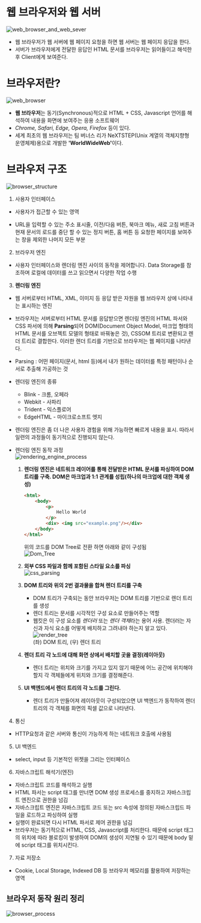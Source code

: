 # 웹 브라우저와 웹 서버

![web_browser_and_web_sever](https://media.vlpt.us/images/devegg/post/3e59600f-47be-4385-b6f7-23089a690ba6/image.png)  
* 웹 브라우저가 웹 서버에 웹 페이지 요청을 하면 웹 서버는 웹 페이지 응답을 한다.
* 서버가 브라우저에게 전달한 응답인 HTML 문서를 브라우저는 읽어들이고 해석한 후 Client에게 보여준다.

# 브라우저란?

![web_browser](https://i.pcmag.com/imagery/roundups/03gXNuxiiy22Rd9583sPojG-1.fit_lim.size_850x490.v1614012534.jpg)    
* **웹 브라우저**는 동기(Synchronous)적으로 HTML + CSS, Javascript 언어를 해석하여 내용을 화면에 보여주는 응용 소프트웨어  
* <i>Chrome, Safari, Edge, Opera, Firefox</i> 등이 있다.  
* 세계 최초의 웹 브라우저는 팀 버너스 리가 NeXTSTEP(Unix 계열의 객체지향형 운영체제)용으로 개발한 <strong>'WorldWideWeb'</strong>이다.  

# 브라우저 구조

![browser_structure](https://img1.daumcdn.net/thumb/R1280x0/?scode=mtistory2&fname=https%3A%2F%2Fblog.kakaocdn.net%2Fdn%2FRYadO%2Fbtrb82lgpwU%2F9nSSKSKfgpnwI2KKkxf4w1%2Fimg.png)    

1. 사용자 인터페이스
* 사용자가 접근할 수 있는 영역

* URL을 입력할 수 있는 주소 표시줄, 이전/다음 버튼, 북마크 메뉴, 새로 고침 버튼과 현재 문서의 로드를 중단 할 수 있는 정지 버튼, 홈 버튼 등 요청한 페이지를 보여주는 창을 제외한 나머지 모든 부분
  
2. 브라우저 엔진
* 사용자 인터페이스와 렌더링 엔진 사이의 동작을 제어합니다. Data Storage를 참조하며 로컬에 데이터를 쓰고 읽으면서 다양한 작업 수행  
  
3. **렌더링 엔진**

* 웹 서버로부터 HTML, XML, 이미지 등 응답 받은 자원을 웹 브라우저 상에 나타내는 표시하는 엔진  

* 브라우저는 서버로부터 HTML 문서를 응답받으면 렌더링 엔진의 HTML 파서와 CSS 파서에 의해 **Parsing**되어 DOM(Document Object Model, 마크업 형태의 HTML 문서를 오브젝트 모델의 형태로 바꿔놓은 것), CSSOM 트리로 변환되고 렌더 트리로 결합한다. 이러한 렌더 트리를 기반으로 브라우저는 웹 페이지를 나타낸다.  

* Parsing : 어떤 페이지(문서, html 등)에서 내가 원하는 데이터를 특정 패턴이나 순서로 추출해 가공하는 것

* 렌더링 엔진의 종류
  - Blink - 크롬, 오페라
  - Webkit - 사파리
  - Trident - 익스플로어
  - EdgeHTML - 마이크로소프트 엣지  

* 렌더링 엔진은 좀 더 나은 사용자 경험을 위해 가능하면 빠르게 내용을 표시. 따라서 일련의 과정들이 동기적으로 진행되지 않는다.

* 렌더링 엔진 동작 과정  
    ![rendering_engine_process](https://img1.daumcdn.net/thumb/R1280x0/?scode=mtistory2&fname=https%3A%2F%2Fblog.kakaocdn.net%2Fdn%2FWbcmc%2Fbtrb2ccbSyK%2F2TYYpp5TvLFkdVbSYFIq3K%2Fimg.png)    
    1. **렌더링 엔진은 네트워크 레이어를 통해 전달받은 HTML 문서를 파싱하여 DOM 트리를 구축. DOM은 마크업과 1:1 관계를 성립(하나의 마크업에 대한 객체 생성)**  
        ```html
        <html>
            <body>
                <p>
                    Hello World
                </p>
                <div> <img src="example.png"/></div>
            </body>
        </html>
        ```  
        위의 코드를 DOM Tree로 전환 하면 아래와 같이 구성됨  
        ![Dom_Tree](https://www.html5rocks.com/en/tutorials/internals/howbrowserswork/image015.png)  
    
    2. **외부 CSS 파일과 함께 포함된 스타일 요소를 파싱**  
        ![css_parsing](https://img1.daumcdn.net/thumb/R1280x0/?scode=mtistory2&fname=https%3A%2F%2Fblog.kakaocdn.net%2Fdn%2FbKJnUb%2Fbtrb8f6gRKU%2FDn4wpPKW6FVseOKdgGdZQK%2Fimg.png)  
    
    3. **DOM 트리와 위의 2번 결과물을 합쳐 렌더 트리를 구축**
        - DOM 트리가 구축되는 동안 브라우저는 DOM 트리를 기반으로 렌더 트리를 생성
        - 렌더 트리는 문서를 시각적인 구성 요소로 만들어주는 역할
        - 웹킷은 이 구성 요소를 *렌더러* 또는 *렌더 객체*라는 용어 사용. 렌더러는 자신과 자식 요소를 어떻게 배치하고 그려내야 하는지 알고 있다.  
        ![render_tree](https://img1.daumcdn.net/thumb/R1280x0/?scode=mtistory2&fname=https%3A%2F%2Fblog.kakaocdn.net%2Fdn%2Fw1mw9%2Fbtrb22G73FB%2FGONnhHT7sUdPL7TuCK2WG0%2Fimg.png)    
        (좌) DOM 트리, (우) 렌더 트리  
    
    4. **렌더 트리 각 노드에 대해 화면 상에서 배치할 곳을 결정(레이아웃)**
        - 렌더 트리는 위치와 크기를 가지고 있지 않기 때문에 어느 공간에 위치해야 할지 각 객체들에게 위치와 크기를 결정해준다.
    
    5. **UI 백엔드에서 렌더 트리의 각 노드를 그린다.**
        - 렌더 트리가 만들어져 레이아웃이 구성되었으면 UI 백엔드가 동작하여 렌더 트리의 각 객체를 화면의 픽셀 값으로 나타낸다.  

4. 통신
 
* HTTP요청과 같은 서버와 통신이 가능하게 하는 네트워크 호출에 사용됨

5. UI 백엔드
* select, input 등 기본적인 위젯을 그리는 인터페이스

6. 자바스크립트 해석기(엔진)
* 자바스크립트 코드를 해석하고 실행
* HTML 파서는 script 태그를 만너면 DOM 생성 프로세스를 중지하고 자바스크립트 엔진으로 권한을 넘김
* 자바스크립트 엔진은 자바스크립트 코드 또는 src 속성에 정의된 자바스크립드 파일을 로드하고 파싱하여 실행
* 실행이 완료되면 다시 HTML 파서로 제어 권한을 넘김
* 브라우저는 동기적으로 HTML, CSS, Javascript를 처리한다. 때문에 script 태그의 위치에 따라 블로킹이 발생하여 DOM의 생성이 지연될 수 있기 때문에 body 밑에 script 태그를 위치시킨다.

7. 자료 저장소
* Cookie, Local Storage, Indexed DB 등 브라우저 메모리를 활용하여 저장하는 영역

## 브라우저 동작 원리 정리
![browser_process](https://img1.daumcdn.net/thumb/R1920x0/?scode=mtistory2&fname=https%3A%2F%2Fblog.kakaocdn.net%2Fdn%2FAx7cR%2Fbtrb1qH7RCh%2F5P6KFuOtPDeS41cLbalPLk%2Fimg.png)  

